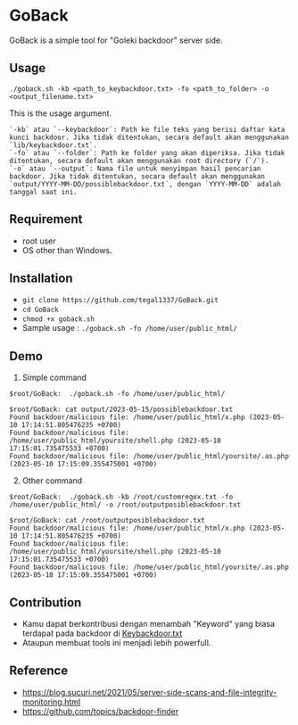 # GoBack
GoBack is a simple tool for "Goleki backdoor" server side.


## Usage 

```
./goback.sh -kb <path_to_keybackdoor.txt> -fo <path_to_folder> -o <output_filename.txt>
```

This is the usage argument.

```
`-kb` atau `--keybackdoor`: Path ke file teks yang berisi daftar kata kunci backdoor. Jika tidak ditentukan, secara default akan menggunakan `lib/keybackdoor.txt`.
`-fo` atau `--folder`: Path ke folder yang akan diperiksa. Jika tidak ditentukan, secara default akan menggunakan root directory (`/`).
`-o` atau `--output`: Nama file untuk menyimpan hasil pencarian backdoor. Jika tidak ditentukan, secara default akan menggunakan `output/YYYY-MM-DD/possiblebackdoor.txt`, dengan `YYYY-MM-DD` adalah tanggal saat ini.
```

## Requirement
- root user 
- OS other than Windows.

## Installation 

- ``` git clone https://github.com/tegal1337/GoBack.git ```
- ``` cd GoBack ```
- ``` chmod +x goback.sh ```
- Sample usage : ``` ./goback.sh -fo /home/user/public_html/ ```

## Demo 

1. Simple command
```
$root/GoBack:  ./goback.sh -fo /home/user/public_html/

$root/GoBack: cat output/2023-05-15/possiblebackdoor.txt
Found backdoor/malicious file: /home/user/public_html/x.php (2023-05-10 17:14:51.805476235 +0700)
Found backdoor/malicious file: /home/user/public_html/yoursite/shell.php (2023-05-10 17:15:01.735475533 +0700)
Found backdoor/malicious file: /home/user/public_html/yoursite/.as.php (2023-05-10 17:15:09.355475001 +0700)

```

2. Other command 

```
$root/GoBack:  ./goback.sh -kb /root/customregex.txt -fo /home/user/public_html/ -o /root/outputposiblebackdoor.txt

$root/GoBack: cat /root/outputposiblebackdoor.txt
Found backdoor/malicious file: /home/user/public_html/x.php (2023-05-10 17:14:51.805476235 +0700)
Found backdoor/malicious file: /home/user/public_html/yoursite/shell.php (2023-05-10 17:15:01.735475533 +0700)
Found backdoor/malicious file: /home/user/public_html/yoursite/.as.php (2023-05-10 17:15:09.355475001 +0700)

```
## Contribution

- Kamu dapat berkontribusi dengan menambah "Keyword" yang biasa terdapat pada backdoor di [Keybackdoor.txt](https://github.com/tegal1337/GoBack/lib/keybackdoor.txt)
- Ataupun membuat tools ini menjadi lebih powerfull.

## Reference 

- https://blog.sucuri.net/2021/05/server-side-scans-and-file-integrity-monitoring.html
- https://github.com/topics/backdoor-finder


